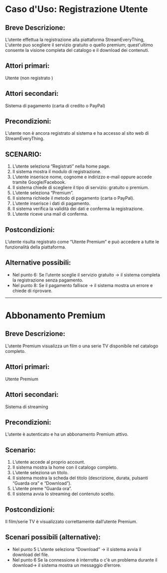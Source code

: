 

# Caso d'Uso: Registrazione Utente 

## Breve Descrizione:  
L’utente effettua la registrazione alla piattaforma StreamEveryThing, L'utente puo scegliere il servizio gratuito o quello premium; quest'ultimo consente la visione completa del catalogo e il download dei contenuti.

## Attori primari:  
Utente (non registrato ) 

## Attori secondari:  
Sistema di pagamento (carta di credito o PayPal)  

## Precondizioni:  
L’utente non è ancora registrato al sistema e ha accesso al sito web di StreamEveryThing.  

## SCENARIO:  
1. L’utente seleziona “Registrati” nella home page.  
2. Il sistema mostra il modulo di registrazione.  
3. L’utente inserisce nome, cognome e indirizzo e-mail oppure accede tramite Google/Facebook.
4. Il sistema chiede di scegliere il tipo di servizio: gratuito o premium.  
5. L’utente seleziona “Premium”.  
6. Il sistema richiede il metodo di pagamento (carta o PayPal).  
7. L’utente inserisce i dati di pagamento.  
8. Il sistema verifica la validità dei dati e conferma la registrazione.  
9. L’utente riceve una mail di conferma.  

## Postcondizioni:  
L’utente risulta registrato come “Utente Premium” e può accedere a tutte le funzionalità della piattaforma.  

## Alternative possibili:  
- Nel punto 6: Se l’utente sceglie il servizio gratuito → il sistema completa la registrazione senza pagamento.  
- Nel punto 8: Se il pagamento fallisce → il sistema mostra un errore e chiede di riprovare.  

---

# Abbonamento Premium  

## Breve Descrizione:  
L’utente Premium visualizza un film o una serie TV disponibile nel catalogo completo.  

## Attori primari:  
Utente Premium  

## Attori secondari:  
Sistema di streaming  

## Precondizioni:  
L’utente è autenticato e ha un abbonamento Premium attivo.  

## Scenario:  
1. L’utente accede al proprio account.  
2. Il sistema mostra la home con il catalogo completo.  
3. L’utente seleziona un titolo.  
4. Il sistema mostra la scheda del titolo (descrizione, durata, pulsanti “Guarda ora” e “Download”).  
5. L’utente preme “Guarda ora”.  
6. Il sistema avvia lo streaming del contenuto scelto.  

## Postcondizioni:  
Il film/serie TV è visualizzato correttamente dall’utente Premium.  

## Scenari possibili (alternative):  
- Nel punto 5 L’utente seleziona “Download” → il sistema avvia il download del file.  
- Nel punto 6 Se la connessione è interrotta o c'è un problema durante il download→ il sistema mostra un messaggio d’errore.  
